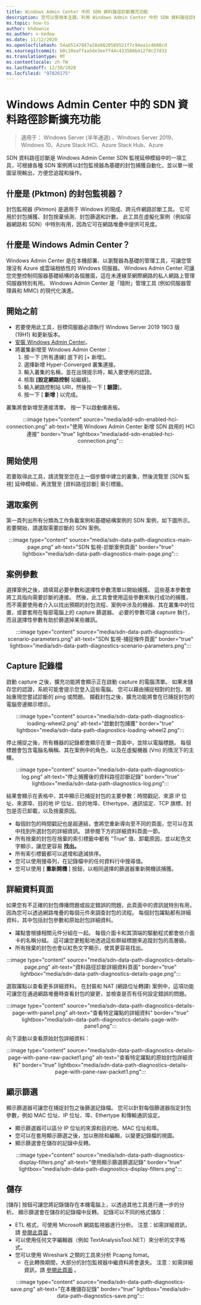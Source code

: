 ```yaml
---
title: Windows Admin Center 中的 SDN 資料路徑診斷擴充功能
description: 您可以使用本主題，利用 Windows Admin Center 中的 SDN 資料路徑診斷延伸模組，將以封包監視器為基礎的封包捕獲自動化
ms.topic: how-to
author: khdownie
ms.author: v-kedow
ms.date: 11/12/2020
ms.openlocfilehash: 54a65147847a28a9820589521f7c94ea1c4b08cd
ms.sourcegitcommit: b0c10eaffaa5de3eeff44c433580b41270c27d32
ms.translationtype: MT
ms.contentlocale: zh-TW
ms.lasthandoff: 12/30/2020
ms.locfileid: "97826175"
---
```

# <a name="sdn-data-path-diagnostics-extension-in-windows-admin-center"></a>Windows Admin Center 中的 SDN 資料路徑診斷擴充功能

>適用于： Windows Server (半年通道) 、Windows Server 2019、Windows 10、Azure Stack HCI、Azure Stack Hub、Azure

SDN 資料路徑診斷是 Windows Admin Center SDN 監視延伸模組中的一項工具，可根據各種 SDN 案例將以封包監視器為基礎的封包捕獲自動化，並以單一視圖呈現輸出，方便您追蹤和操作。

## <a name="what-is-packet-monitor-pktmon"></a>什麼是 (Pktmon) 的封包監視器？
封包監視器 (Pktmon) 是適用于 Windows 的現成、跨元件網路診斷工具。 它可用於封包捕獲、封包捨棄偵測、封包篩選和計數。 此工具在虛擬化案例（例如容器網路和 SDN）中特別有用，因為它可在網路堆疊中提供可見度。

## <a name="what-is-windows-admin-center"></a>什麼是 Windows Admin Center？
Windows Admin Center 是在本機部署、以瀏覽器為基礎的管理工具，可讓您管理沒有 Azure 或雲端相依性的 Windows 伺服器。 Windows Admin Center 可讓您完整控制伺服器基礎結構的各個層面，這在未連線至網際網路的私人網路上管理伺服器特別有用。 Windows Admin Center 是「隨附」管理工具 (例如伺服器管理員和 MMC) 的現代化演進。

## <a name="before-you-start"></a>開始之前
- 若要使用此工具，目標伺服器必須執行 Windows Server 2019 1903 版 (19H1) 和更新版本。
- [安裝 Windows Admin Center](/windows-server/manage/windows-admin-center/deploy/install)。
- 將叢集新增至 Windows Admin Center：
  1. 按一下 [所有連線] 底下的 [+ 新增]。
  2. 選擇新增 Hyper-Converged 叢集連接。
  3. 輸入叢集的名稱，並在出現提示時，輸入要使用的認證。
  4. 核取 **[設定網路控制** 站繼續]。
  5. 輸入網路控制站 URI，然後按一下 [ **驗證**]。
  6. 按一下 [ **新增** ] 以完成。

叢集將會新增至連接清單。 按一下以啟動儀表板。

<center>

:::image type="content" source="media/add-sdn-enabled-hci-connection.png" alt-text="使用 Windows Admin Center 新增 SDN 啟用的 HCI 連接" border="true" lightbox="media/add-sdn-enabled-hci-connection.png":::

</center>

## <a name="getting-started"></a>開始使用

若要取得此工具，請流覽至您在上一個步驟中建立的叢集，然後流覽至 [SDN 監視] 延伸模組，再流覽至 [資料路徑診斷] 索引標籤。

## <a name="selecting-scenarios"></a>選取案例

第一頁列出所有分類為工作負載案例和基礎結構案例的 SDN 案例，如下圖所示。 若要開始，請選取需要診斷的 SDN 案例。

<center>

:::image type="content" source="media/sdn-data-path-diagnostics-main-page.png" alt-text="SDN 監視-診斷案例頁面" border="true" lightbox="media/sdn-data-path-diagnostics-main-page.png":::

</center>

## <a name="scenario-parameters"></a>案例參數

選擇案例之後，請填寫必要參數和選擇性參數清單以開始捕獲。 這些基本參數會將工具指向需要診斷的連接。 然後，此工具會使用這些參數來執行成功的捕獲，而不需要使用者介入以找出預期的封包流程、案例中涉及的機器、其在叢集中的位置，或要套用在每部電腦上的 capture 篩選器。 必要的參數可讓 capture 執行，而且選擇性參數有助於篩選掉某些雜訊。

<center>

:::image type="content" source="media/sdn-data-path-diagnostics-scenario-parameters.png" alt-text="SDN 監視-捕捉條件頁面" border="true" lightbox="media/sdn-data-path-diagnostics-scenario-parameters.png":::

</center>

## <a name="capture-log"></a>Capture 記錄檔

啟動 capture 之後，擴充功能將會顯示正在啟動 capture 的電腦清單。 如果未儲存您的認證，系統可能會提示您登入這些電腦。 您可以藉由捕捉相對的封包，開始重現您嘗試診斷的 ping 或問題。 攔截封包之後，擴充功能將會在已捕捉封包的電腦旁邊顯示標示。

<center>

:::image type="content" source="media/sdn-data-path-diagnostics-loading-wheel2.png" alt-text="啟動封包捕獲" border="true" lightbox="media/sdn-data-path-diagnostics-loading-wheel2.png":::

</center>

停止捕捉之後，所有機器的記錄都會顯示在單一頁面中，並除以電腦標題。 每個標題會包含電腦名稱稱、其在案例中的角色，以及在虛擬機器 (Vm) 的情況下的主機。

<center>

:::image type="content" source="media/sdn-data-path-diagnostics-log.png" alt-text="停止捕獲後的資料路徑診斷記錄" border="true" lightbox="media/sdn-data-path-diagnostics-log.png":::

</center>

結果會顯示在表格中，其中顯示已捕捉封包的主要參數：時間戳記、來源 IP 位址、來源埠、目的地 IP 位址、目的地埠、Ethertype、通訊協定、TCP 旗標、封包是否已卸載，以及捨棄原因。

   - 每個封包的時間戳記也是超連結，會將您重新導向至不同的頁面，您可以在其中找到所選封包的詳細資訊。 請參閱下方的詳細資料頁面一節。
   - 所有捨棄的封包在捨棄的索引標籤中都有 "True" 值、卸載原因，並以紅色文字顯示，讓您更容易 **找出。**
   - 所有索引標籤都可以遞增和遞減排序。
   - 您可以使用搜尋列，在記錄檔中的任何資料行中搜尋值。
   - 您可以使用 [ **重新開機** ] 按鈕，以相同選擇的篩選器重新開機該捕獲。

## <a name="details-page"></a>詳細資料頁面

如果您有不正確的封包傳播問題或設定錯誤的問題，此頁面中的資訊就特別有用，因為您可以透過網路堆疊的每個元件來調查封包的流程。 每個封包躍點都有詳細資料，其中包括封包參數和原始封包詳細資料。

- 躍點會根據相關元件分組在一起。 每個介面卡和其頂端的驅動程式都會依介面卡的名稱分組。 這可讓您更輕鬆地透過這些群組標題來追蹤封包的高層級。
- 所有捨棄的封包也會以紅色文字顯示，使其更容易找出。

<center>

:::image type="content" source="media/sdn-data-path-diagnostics-details-page.png" alt-text="資料路徑診斷詳細資料頁面" border="true" lightbox="media/sdn-data-path-diagnostics-details-page.png":::

</center>

選取躍點以查看更多詳細資料。 在封裝和 NAT (網路位址轉譯) 案例中，這項功能可讓您在通過網路堆疊時查看封包的變更，並檢查是否有任何設定錯誤的問題。

<center>

:::image type="content" source="media/sdn-data-path-diagnostics-details-page-with-pane1.png" alt-text="查看特定躍點的詳細資料" border="true" lightbox="media/sdn-data-path-diagnostics-details-page-with-pane1.png":::

</center>

向下滾動以查看原始封包詳細資料：

<center>

:::image type="content" source="media/sdn-data-path-diagnostics-details-page-with-pane-raw-packet1.png" alt-text="查看特定躍點的原始封包詳細資料" border="true" lightbox="media/sdn-data-path-diagnostics-details-page-with-pane-raw-packet1.png":::

</center>

## <a name="display-filters"></a>顯示篩選

顯示篩選器可讓您在捕捉封包之後篩選記錄檔。 您可以針對每個篩選器指定封包參數，例如 MAC 位址、IP 位址、埠、Ethertype 和傳輸通訊協定。

   - 顯示篩選器可以區分 IP 位址的來源和目的地、MAC 位址和埠。
   - 您可以在套用顯示篩選之後，加以刪除和編輯，以變更記錄檔的視圖。
   - 顯示篩選會在儲存的記錄中反轉。

<center>

:::image type="content" source="media/sdn-data-path-diagnostics-display-filters.png" alt-text="使用顯示篩選篩選記錄" border="true" lightbox="media/sdn-data-path-diagnostics-display-filters.png":::

</center>

## <a name="save"></a>儲存

[儲存] 按鈕可讓您將記錄儲存在本機電腦上，以透過其他工具進行進一步的分析。 顯示篩選會在儲存的記錄檔中反轉。 記錄可以不同的格式儲存：

   - ETL 格式，可使用 Microsoft 網路監視器進行分析。 注意：如需詳細資訊，請 [參閱此頁面](pktmon-netmon-support.md) 。
   - 可以使用任何文字編輯器（例如 TextAnalysisTool.NET）來分析的文字格式。
   - 您可以使用 Wireshark 之類的工具來分析 Pcapng fomat。
      - 在此轉換期間，大部分的封包監視器中繼資料將會遺失。 注意：如需詳細資訊，請 [參閱此頁面](pktmon-pcapng-support.md) 。

<center>

:::image type="content" source="media/sdn-data-path-diagnostics-save.png" alt-text="在本機儲存記錄" border="true" lightbox="media/sdn-data-path-diagnostics-save.png":::

</center>
